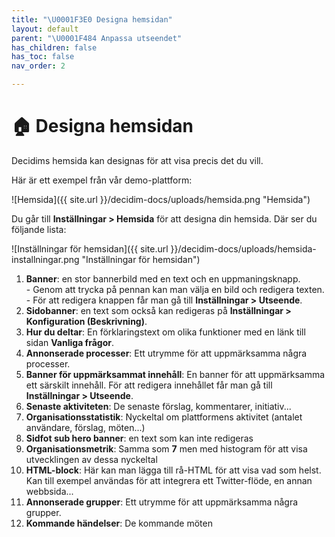 ```yaml
---
title: "\U0001F3E0 Designa hemsidan"
layout: default
parent: "\U0001F484 Anpassa utseendet"
has_children: false
has_toc: false
nav_order: 2

---
```

# 🏠 Designa hemsidan

Decidims hemsida kan designas för att visa precis det du vill.

Här är ett exempel från vår demo-plattform:

![Hemsida]({{ site.url }}/decidim-docs/uploads/hemsida.png "Hemsida")

Du går till **Inställningar > Hemsida** för att designa din hemsida. Där ser du följande lista:

![Inställningar för hemsidan]({{ site.url }}/decidim-docs/uploads/hemsida-installningar.png "Inställningar för hemsidan")

 1. **Banner**: en stor bannerbild med en text och en uppmaningsknapp.  
    \- Genom att trycka på pennan kan man välja en bild och redigera texten.  
    \- För att redigera knappen får man gå till **Inställningar > Utseende**.
 2. **Sidobanner**: en text som också kan redigeras på **Inställningar > Konfiguration (Beskrivning)**.
 3. **Hur du deltar**: En förklaringstext om olika funktioner med en länk till sidan **Vanliga frågor**.
 4. **Annonserade processer**: Ett utrymme för att uppmärksamma några processer.
 5. **Banner för uppmärksammat innehåll**: En banner för att uppmärksamma ett särskilt innehåll. För att redigera innehållet får man gå till **Inställningar > Utseende**.
 6. **Senaste aktiviteten**: De senaste förslag, kommentarer, initiativ...
 7. **Organisationsstatistik**: Nyckeltal om plattformens aktivitet (antalet användare, förslag, möten...)
 8. **Sidfot sub hero banner**: en text som kan inte redigeras
 9. **Organisationsmetrik**: Samma som **7** men med histogram för att visa utvecklingen av dessa nyckeltal
10. **HTML-block**: Här kan man lägga till rå-HTML för att visa vad som helst. Kan till exempel användas för att integrera ett Twitter-flöde, en annan webbsida...
11. **Annonserade grupper**: Ett utrymme för att uppmärksamma några grupper.
12. **Kommande händelser**: De kommande möten